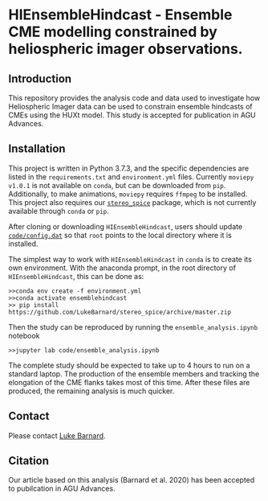 # HIEnsembleHindcast - Ensemble CME modelling constrained by heliospheric imager observations.

## Introduction
This repository provides the analysis code and data used to investigate how Heliospheric Imager data can be used to constrain ensemble hindcasts of CMEs using the HUXt model. This study is accepted for publication in AGU Advances. 

## Installation
This project is written in Python 3.7.3, and the specific dependencies are listed in the ``requirements.txt`` and ``environment.yml`` files. Currently ``moviepy v1.0.1`` is not available on ``conda``, but can be downloaded from ``pip``. Additionally, to make animations, ``moviepy`` requires ``ffmpeg`` to be installed. This project also requires our [``stereo_spice``](https://github.com/LukeBarnard/stereo_spice) package, which is not currently available through ``conda`` or ``pip``. 

After cloning or downloading ``HIEnsembleHindcast``, users should update [``code/config.dat``](code/config.dat) so that ``root`` points to the local directory where it is installed.

The simplest way to work with ``HIEnsembleHindcast`` in ``conda`` is to create its own environment. With the anaconda prompt, in the root directory of ``HIEnsembleHindcast``, this can be done as:
```
>>conda env create -f environment.yml
>>conda activate ensemblehindcast
>> pip install https://github.com/LukeBarnard/stereo_spice/archive/master.zip
``` 
Then the study can be reproduced by running the ``ensemble_analysis.ipynb`` notebook
```
>>jupyter lab code/ensemble_analysis.ipynb
```
The complete study should be expected to take up to 4 hours to run on a standard laptop. The production of the ensemble members and tracking the elongation of the CME flanks takes most of this time. After these files are produced, the remaining analysis is much quicker. 

## Contact
Please contact [Luke Barnard](https://github.com/lukebarnard). 

## Citation
Our article based on this analysis (Barnard et al. 2020) has been accepted to pubilcation in AGU Advances.

